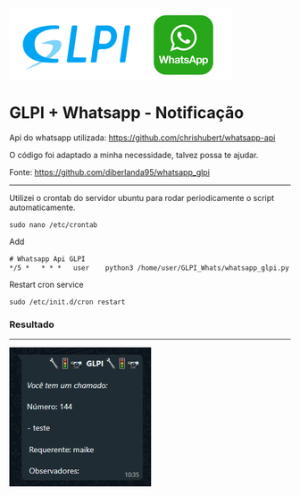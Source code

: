 ![Logo](https://github.com/maikews/whatsapp_glpi/blob/main/Imagens/logo.png?raw=true)
# GLPI + Whatsapp - Notificação

Api do whatsapp utilizada: https://github.com/chrishubert/whatsapp-api

O código foi adaptado a minha necessidade, talvez possa te ajudar.

Fonte: https://github.com/diberlanda95/whatsapp_glpi 

---

Utilizei o crontab do servidor ubuntu para rodar periodicamente o script automaticamente.

```
sudo nano /etc/crontab
```

Add
```
# Whatsapp Api GLPI
*/5 *   * * *   user    python3 /home/user/GLPI_Whats/whatsapp_glpi.py
```

Restart cron service
```
sudo /etc/init.d/cron restart
```

### Resultado
---
![Resultado](https://github.com/maikews/whatsapp_glpi/blob/main/Imagens/Result.JPG?raw=true)
